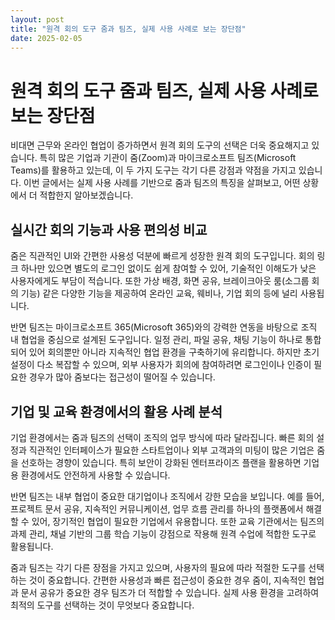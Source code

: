 ```yaml
---
layout: post
title: "원격 회의 도구 줌과 팀즈, 실제 사용 사례로 보는 장단점"
date: 2025-02-05
---
```


# 원격 회의 도구 줌과 팀즈, 실제 사용 사례로 보는 장단점

비대면 근무와 온라인 협업이 증가하면서 원격 회의 도구의 선택은 더욱 중요해지고 있습니다. 특히 많은 기업과 기관이 줌(Zoom)과 마이크로소프트 팀즈(Microsoft Teams)를 활용하고 있는데, 이 두 가지 도구는 각기 다른 강점과 약점을 가지고 있습니다. 이번 글에서는 실제 사용 사례를 기반으로 줌과 팀즈의 특징을 살펴보고, 어떤 상황에서 더 적합한지 알아보겠습니다.

## 실시간 회의 기능과 사용 편의성 비교

줌은 직관적인 UI와 간편한 사용성 덕분에 빠르게 성장한 원격 회의 도구입니다. 회의 링크 하나만 있으면 별도의 로그인 없이도 쉽게 참여할 수 있어, 기술적인 이해도가 낮은 사용자에게도 부담이 적습니다. 또한 가상 배경, 화면 공유, 브레이크아웃 룸(소그룹 회의 기능) 같은 다양한 기능을 제공하여 온라인 교육, 웨비나, 기업 회의 등에 널리 사용됩니다.

반면 팀즈는 마이크로소프트 365(Microsoft 365)와의 강력한 연동을 바탕으로 조직 내 협업을 중심으로 설계된 도구입니다. 일정 관리, 파일 공유, 채팅 기능이 하나로 통합되어 있어 회의뿐만 아니라 지속적인 협업 환경을 구축하기에 유리합니다. 하지만 초기 설정이 다소 복잡할 수 있으며, 외부 사용자가 회의에 참여하려면 로그인이나 인증이 필요한 경우가 많아 줌보다는 접근성이 떨어질 수 있습니다.

## 기업 및 교육 환경에서의 활용 사례 분석

기업 환경에서는 줌과 팀즈의 선택이 조직의 업무 방식에 따라 달라집니다. 빠른 회의 설정과 직관적인 인터페이스가 필요한 스타트업이나 외부 고객과의 미팅이 많은 기업은 줌을 선호하는 경향이 있습니다. 특히 보안이 강화된 엔터프라이즈 플랜을 활용하면 기업용 환경에서도 안전하게 사용할 수 있습니다.

반면 팀즈는 내부 협업이 중요한 대기업이나 조직에서 강한 모습을 보입니다. 예를 들어, 프로젝트 문서 공유, 지속적인 커뮤니케이션, 업무 흐름 관리를 하나의 플랫폼에서 해결할 수 있어, 장기적인 협업이 필요한 기업에서 유용합니다. 또한 교육 기관에서는 팀즈의 과제 관리, 채널 기반의 그룹 학습 기능이 강점으로 작용해 원격 수업에 적합한 도구로 활용됩니다.

줌과 팀즈는 각기 다른 장점을 가지고 있으며, 사용자의 필요에 따라 적절한 도구를 선택하는 것이 중요합니다. 간편한 사용성과 빠른 접근성이 중요한 경우 줌이, 지속적인 협업과 문서 공유가 중요한 경우 팀즈가 더 적합할 수 있습니다. 실제 사용 환경을 고려하여 최적의 도구를 선택하는 것이 무엇보다 중요합니다.

